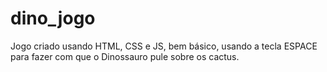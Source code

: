 # dino_jogo
Jogo criado usando HTML, CSS e JS, bem básico, usando a tecla ESPACE para fazer com que o Dinossauro pule sobre os cactus.
